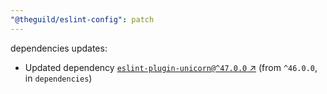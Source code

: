 ```yaml
---
"@theguild/eslint-config": patch
---
```

dependencies updates:
  - Updated dependency [`eslint-plugin-unicorn@^47.0.0` ↗︎](https://www.npmjs.com/package/eslint-plugin-unicorn/v/47.0.0) (from `^46.0.0`, in `dependencies`)
